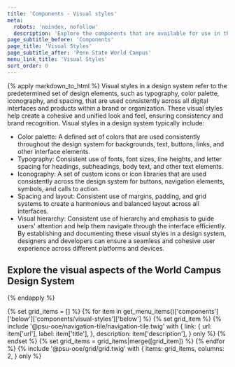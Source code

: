```yaml
---
title: 'Components - Visual styles'
meta:
  robots: 'noindex, nofollow'
  description: 'Explore the components that are available for use in the design system.'
page_subtitle_before: 'Components'
page_title: 'Visual Styles'
page_subtitle_after: 'Penn State World Campus'
menu_link_title: 'Visual Styles'
sort_order: 0
---
```


{% apply markdown_to_html %}
  Visual styles in a design system refer to the predetermined set of design elements, such as typography, color palette, iconography, and spacing, that are used consistently across all digital interfaces and products within a brand or organization. These visual styles help create a cohesive and unified look and feel, ensuring consistency and brand recognition.
  Visual styles in a design system typically include:
  - Color palette: A defined set of colors that are used consistently throughout the design system for backgrounds, text, buttons, links, and other interface elements.
  - Typography: Consistent use of fonts, font sizes, line heights, and letter spacing for headings, subheadings, body text, and other text elements.
  - Iconography: A set of custom icons or icon libraries that are used consistently across the design system for buttons, navigation elements, symbols, and calls to action.
  - Spacing and layout: Consistent use of margins, padding, and grid systems to create a harmonious and balanced layout across all interfaces.
  - Visual hierarchy: Consistent use of hierarchy and emphasis to guide users' attention and help them navigate through the interface efficiently.
  By establishing and documenting these visual styles in a design system, designers and developers can ensure a seamless and cohesive user experience across different platforms and devices.
  ## Explore the visual aspects of the World Campus Design System
{% endapply %}

{% set grid_items = [] %}
  {% for item in get_menu_items()['components']['below']['components/visual-styles']['below'] %}
    {% set grid_item %}
      {% include '@psu-ooe/navigation-tile/navigation-tile.twig' with {
        link: {
          url: item['url'],
          label: item['title'],
        },
        description: item['description'],
      } only %}
    {% endset %}
  {% set grid_items = grid_items|merge([grid_item]) %}
{% endfor %}
{% include '@psu-ooe/grid/grid.twig' with {
  items: grid_items,
  columns: 2,
} only %}